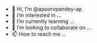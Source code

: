 - 👋 Hi, I’m @apoorvpandey-ap
- 👀 I’m interested in ...
- 🌱 I’m currently learning ...
- 💞️ I’m looking to collaborate on ...
- 📫 How to reach me ...

<!---
apoorvpandey-ap/apoorvpandey-ap is a ✨ special ✨ repository because its `README.md` (this file) appears on your GitHub profile.
You can click the Preview link to take a look at your changes.
--->
